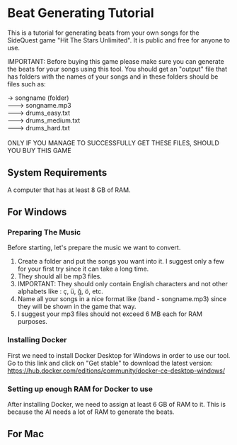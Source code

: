 # Beat Generating Tutorial

This is a tutorial for generating beats from your own songs for the SideQuest game "Hit The Stars Unlimited". It is public and free for anyone to use. 

IMPORTANT: Before buying this game please make sure you can generate the beats for your songs using this tool. You should get an "output" file that has folders with the names of your songs and in these folders should be files such as:

-> songname (folder)
<br>
---> songname.mp3
<br>
---> drums_easy.txt
<br>
---> drums_medium.txt
<br>
---> drums_hard.txt
<br>
<br>
ONLY IF YOU MANAGE TO SUCCESSFULLY GET THESE FILES, SHOULD YOU BUY THIS GAME

## System Requirements

A computer that has at least 8 GB of RAM.

## For Windows

### Preparing The Music

Before starting, let's prepare the music we want to convert.

1) Create a folder and put the songs you want into it. I suggest only a few for your first try since it can take a long time.
2) They should all be mp3 files.
3) IMPORTANT: They should only contain English characters and not other alphabets like : ç, ü, ğ, ö, etc.
4) Name all your songs in a nice format like (band - songname.mp3) since they will be shown in the game that way.
5) I suggest your mp3 files should not exceed 6 MB each for RAM purposes.

### Installing Docker

First we need to install Docker Desktop for Windows in order to use our tool. Go to this link and click on "Get stable" to download the latest version:
https://hub.docker.com/editions/community/docker-ce-desktop-windows/

<pic of docker download page>

### Setting up enough RAM for Docker to use

After installing Docker, we need to assign at least 6 GB of RAM to it. This is because the AI needs a lot of RAM to generate the beats.

## For Mac
